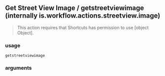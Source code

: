 
## Get Street View Image / getstreetviewimage (internally is.workflow.actions.streetview.image)


> This action requires that Shortcuts has permission to use [object Object].

### usage
`getstreetviewimage `

### arguments

